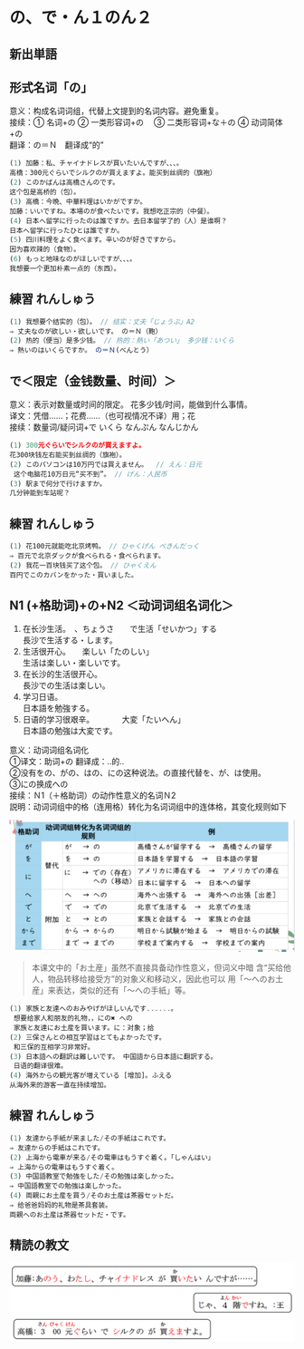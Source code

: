 # の、で・ん１のん２

## 新出単語

<vue-audio file="../audio/9-1-たんご.mp3" loop />

## 形式名词「の」

意义：构成名词词组，代替上文提到的名词内容。避免重复。  
接续：① 名词+の ② 一类形容词+の　 ③ 二类形容词+な＋の ④ 动词简体+の  
翻译：の＝Ｎ　翻译成“的”

```ts
(1) 加藤：私、チャイナドレスが買いたいんですが、、、。
高橋：300元ぐらいでシルクのが買えますよ。能买到丝绸的（旗袍）
(2) このかばんは高橋さんのです。
这个包是高桥的（包）。
(3) 高橋：今晩、中華料理はいかがですか。
加藤：いいですね。本場のが食べたいです。我想吃正宗的（中餐）。
(4) 日本へ留学に行ったのは誰ですか。去日本留学了的（人）是谁啊？
日本へ留学に行ったひとは誰ですか。
(5) 四川料理をよく食べます。辛いのが好きですから。
因为喜欢辣的（食物）。
(6) もっと地味なのがほしいですが、、、。
我想要一个更加朴素一点的（东西）。
```

## 練習 れんしゅう

```ts
(1) 我想要个结实的（包）。 // 结实：丈夫「じょうぶ」A2
⇒ 丈夫なのが欲しい・欲しいです。 の＝Ｎ（鞄）
(2) 热的（便当）是多少钱。 // 热的：熱い「あつい」 多少钱：いくら
⇒ 熱いのはいくらですか。 の＝Ｎ(べんとう）
```

## で＜限定（金钱数量、时间）＞

意义：表示对数量或时间的限定。 花多少钱/时间，能做到什么事情。  
译文：凭借......；花费......（也可视情况不译）用；花  
接续：数量词/疑问词+で いくら なんぷん なんじかん

```ts
(1) 300元ぐらいでシルクのが買えますよ。
花300块钱左右能买到丝绸的（旗袍）。
(2) このパソコンは10万円では買えません。  // えん：日元
 这个电脑花10万日元“买不到”。 // げん：人民币
(3) 駅まで何分で行けますか。
几分钟能到车站呢？
```

## 練習 れんしゅう

```ts
(1) 花100元就能吃北京烤鸭。 // ひゃくげん ぺきんだっく
⇒ 百元で北京ダックが食べられる・食べられます。
(2) 我花一百块钱买了这个包。 // ひゃくえん
百円でこのカバンをかった・買いました。
```

## N1 (+格助词)+の+N2 ＜动词词组名词化＞

1. 在长沙生活。　、ちょうさ　　で生活「せいかつ」する  
   長沙で生活する・します。
2. 生活很开心。　　楽しい「たのしい」  
   生活は楽しい・楽しいです。
3. 在长沙的生活很开心。  
   長沙での生活は楽しい。
4. 学习日语。  
   日本語を勉強する。
5. 日语的学习很艰辛。　　　　大変「たいへん」  
   日本語の勉強は大変です。

意义：动词词组名词化  
①译文：助词+の 翻译成：..的..   
②没有をの、がの、はの、にの这种说法。の直接代替を、が、は使用。  
③にの换成への  
接续：Ｎ1（＋格助词）の动作性意义的名词Ｎ2  
説明：动词词组中的格（连用格）转化为名词词组中的连体格，其变化规则如下

![avatar](../images/n1n2.png)

> 本课文中的「お土産」虽然不直接具备动作性意义，但词义中暗
含“买给他人，物品转移给接受方”的对象义和移动义，因此也可以
用「～へのお土産」来表达，类似的还有「～への手紙」等。


```ts
(1) 家族と友達へのおみやげがほしいんです......。
 想要给家人和朋友的礼物，，にの✖ への
 家族と友達にお土産を買います。に：对象；给
(2) 三保さんとの相互学習はとてもよかったです。
 和三保的互相学习非常好。
(3) 日本語への翻訳は難しいです。 中国語から日本語に翻訳する。
 日语的翻译很难。 
(4) 海外からの観光客が増えている [增加]。ふえる
从海外来的游客一直在持续增加。
```

## 練習 れんしゅう

```ts
(1) 友達から手紙が来ました/その手紙はこれです。
⇒ 友達からの手紙はこれです。
(2) 上海から電車が来る/その電車はもうすぐ着く。「しゃんはい」
⇒ 上海からの電車はもうすぐ着く。
(3) 中国語教室で勉強をした/その勉強は楽しかった。
⇒ 中国語教室での勉強は楽しかった。　
(4) 両親にお土産を買う/そのお土産は茶器セットだ。
⇒ 给爸爸妈妈的礼物是茶具套装。
両親へのお土産は茶器セットだ・です。　
```

## 精読の教文

<vue-audio file="../audio/9-1-3.mp3" loop/>

![avatar](../images/9-1-3.png)
